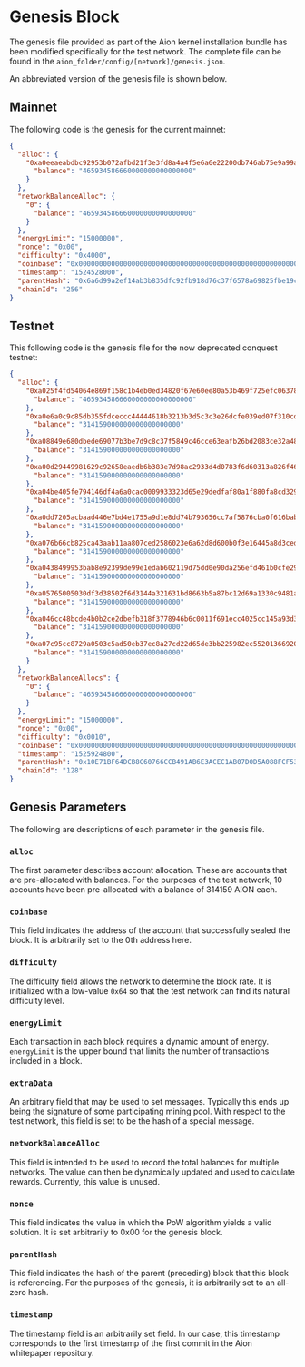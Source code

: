 # Genesis Block

The genesis file provided as part of the Aion kernel installation bundle has been modified specifically for the test network. The complete file can be found in the `aion_folder/config/[network]/genesis.json`.

An abbreviated version of the genesis file is shown below.

## Mainnet

The following code is the genesis for the current mainnet:

```json
{
  "alloc": {
    "0xa0eeaeabdbc92953b072afbd21f3e3fd8a4a4f5e6a6e22200db746ab75e9a99a": {
      "balance": "465934586660000000000000000"
    }
  },
  "networkBalanceAlloc": {
    "0": {
      "balance": "465934586660000000000000000"
    }
  },
  "energyLimit": "15000000",
  "nonce": "0x00",
  "difficulty": "0x4000",
  "coinbase": "0x0000000000000000000000000000000000000000000000000000000000000000",
  "timestamp": "1524528000",
  "parentHash": "0x6a6d99a2ef14ab3b835dfc92fb918d76c37f6578a69825fbe19cd366485604b1",
  "chainId": "256"
}
```

## Testnet

This following code is the genesis file for the now deprecated conquest testnet:

```json
{
  "alloc": {
    "0xa025f4fd54064e869f158c1b4eb0ed34820f67e60ee80a53b469f725efc06378": {
      "balance": "465934586660000000000000000"
    },
    "0xa0e6a0c9c85db355fdceccc44444618b3213b3d5c3c3e26dcfe039ed07f310cd": {
      "balance": "314159000000000000000000"
    },
    "0xa08849e680dbede69077b3be7d9c8c37f5849c46cce63eafb26bd2083ce32a48": {
      "balance": "314159000000000000000000"
    },
    "0xa00d29449981629c92658eaedb6b383e7d98ac2933d4d0783f6d60313a826f46": {
      "balance": "314159000000000000000000"
    },
    "0xa04be405fe794146df4a6a0cac0009933323d65e29dedfaf80a1f880fa8cd329": {
      "balance": "314159000000000000000000"
    },
    "0xa0dd7205acbaad446e7bd4e1755a9d1e8dd74b793656cc7af5876cba0f616bab": {
      "balance": "314159000000000000000000"
    },
    "0xa076b66cb825ca43aab11aa807ced2586023e6a62d8d600b0f3e16445a8d3ced": {
      "balance": "314159000000000000000000"
    },
    "0xa0438499953bab8e92399de99e1edab602119d75dd0e90da256efd461b0cfe29": {
      "balance": "314159000000000000000000"
    },
    "0xa05765005030df3d38502f6d3144a321631bd8663b5a87bc12d69a1330c9481a": {
      "balance": "314159000000000000000000"
    },
    "0xa046cc48bcde4b0b2ce2dbefb318f3778946b6c0011f691ecc4025cc145a93d3": {
      "balance": "314159000000000000000000"
    },
    "0xa07c95cc8729a0503c5ad50eb37ec8a27cd22d65de3bb225982ec55201366920": {
      "balance": "314159000000000000000000"
    }
  },
  "networkBalanceAllocs": {
    "0": {
      "balance": "465934586660000000000000000"
    }
  },
  "energyLimit": "15000000",
  "nonce": "0x00",
  "difficulty": "0x0010",
  "coinbase": "0x0000000000000000000000000000000000000000000000000000000000000000",
  "timestamp": "1525924800",
  "parentHash": "0x10E71BF64DCB8C60766CCB491AB6E3ACEC1AB07D0D5A088FCF533CBFBC801295",
  "chainId": "128"
}
```

## Genesis Parameters

The following are descriptions of each parameter in the genesis file.

### `alloc`

The first parameter describes account allocation. These are accounts that are pre-allocated with balances. For the purposes of the test network, 10 accounts have been pre-allocated with a balance of 314159 AION each.

### `coinbase`

This field indicates the address of the account that successfully sealed the block. It is arbitrarily set to the 0th address here.

### `difficulty`

The difficulty field allows the network to determine the block rate. It is initialized with a low-value `0x64` so that the test network can find its natural difficulty level.

### `energyLimit`

Each transaction in each block requires a dynamic amount of energy. `energyLimit` is the upper bound that limits the number of transactions included in a block.

### `extraData`

An arbitrary field that may be used to set messages. Typically this ends up being the signature of some participating mining pool. With respect to the test network, this field is set to be the hash of a special message.

### `networkBalanceAlloc`

This field is intended to be used to record the total balances for multiple networks. The value can then be dynamically updated and used to calculate rewards. Currently, this value is unused.

### `nonce`

This field indicates the value in which the PoW algorithm yields a valid solution. It is set arbitrarily to 0x00 for the genesis block.

### `parentHash`

This field indicates the hash of the parent (preceding) block that this block is referencing. For the purposes of the genesis, it is arbitrarily set to an all-zero hash.

### `timestamp`

The timestamp field is an arbitrarily set field. In our case, this timestamp corresponds to the first timestamp of the first commit in the Aion whitepaper repository.
